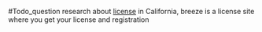 
#Todo_question 
research about [license](https://www.breeze.ca.gov/datamart/mainMenu.do) in California, breeze is a license site where you get your license and registration 

